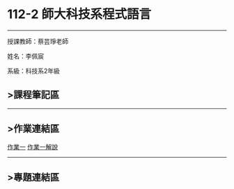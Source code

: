 # 112-2 師大科技系程式語言
---
授課教師：蔡芸琤老師

姓名：李佩宸

系級：科技系2年級

## >課程筆記區
***
## >作業連結區
[作業一](https://github.com/belle93324/PL/blob/a3a07a211c288124e0a9231c647494b1c7f79018/hw1.ipynb)
[作業一解說](https://github.com/belle93324/PL/blob/8f15d0ab621a32fca240d331f91330d152fae18e/%E4%BD%9C%E6%A5%AD%E4%B8%80%E8%A7%A3%E8%AA%AA.pdf)
***
## >專題連結區
